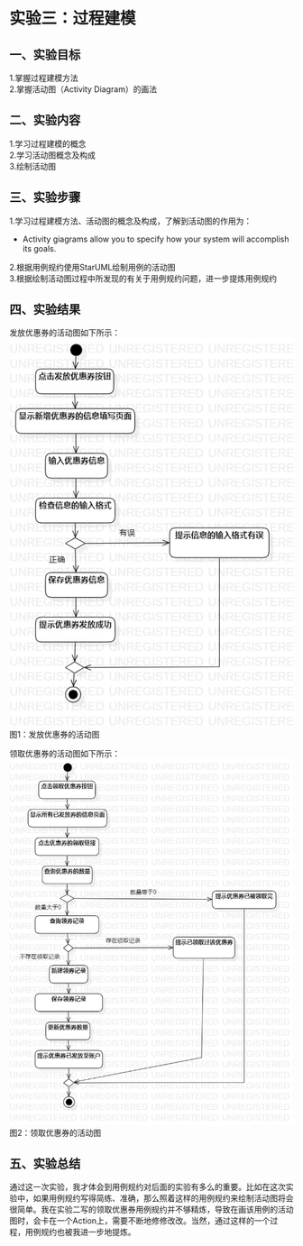 # 实验三：过程建模  

## 一、实验目标  

1.掌握过程建模方法  
2.掌握活动图（Activity Diagram）的画法  

## 二、实验内容  

1.学习过程建模的概念  
2.学习活动图概念及构成  
3.绘制活动图  

## 三、实验步骤  
1.学习过程建模方法、活动图的概念及构成，了解到活动图的作用为：  
- Activity giagrams allow you to specify how your system will accomplish its goals.  

2.根据用例规约使用StarUML绘制用例的活动图  
3.根据绘制活动图过程中所发现的有关于用例规约问题，进一步提炼用例规约

## 四、实验结果  
发放优惠券的活动图如下所示：  
![活动图](./发放优惠券_ActivityDiagram.jpg)  
图1：发放优惠券的活动图  

领取优惠券的活动图如下所示：  
![活动图](./领取优惠券_ActivityDiagram.jpg)  
图2：领取优惠券的活动图  

## 五、实验总结  
通过这一次实验，我才体会到用例规约对后面的实验有多么的重要。比如在这次实验中，如果用例规约写得简练、准确，那么照着这样的用例规约来绘制活动图将会很简单。我在实验二写的领取优惠券用例规约并不够精炼，导致在画该用例的活动图时，会卡在一个Action上，需要不断地修修改改。当然，通过这样的一个过程，用例规约也被我进一步地提炼。  

